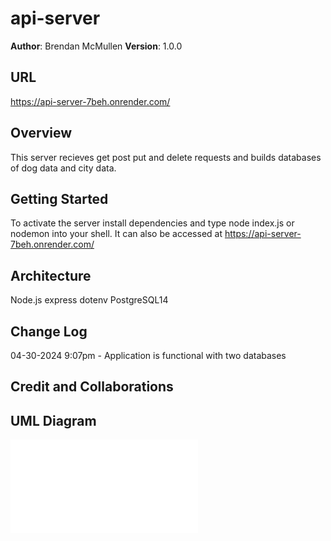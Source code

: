 # api-server

**Author**: Brendan McMullen
**Version**: 1.0.0

## URL
https://api-server-7beh.onrender.com/

## Overview
This server recieves get post put and delete requests and builds databases of dog data and city data.

## Getting Started
To activate the server install dependencies and type node index.js or nodemon into your shell. It can also be accessed at https://api-server-7beh.onrender.com/

## Architecture
Node.js
express
dotenv
PostgreSQL14

## Change Log

04-30-2024 9:07pm - Application is functional with two databases

## Credit and Collaborations


## UML Diagram
![Diagram](UML_Diagram.pdf)